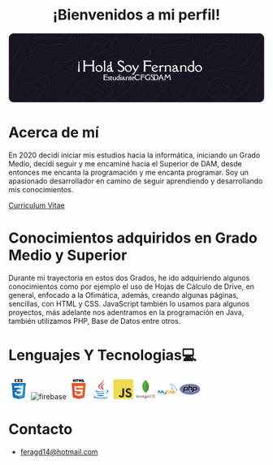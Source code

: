 <h1 align="center">¡Bienvenidos a mi perfil!</h1>
<p align="center">
    <img src="github-header-image (3).png" />
</p>

<h1>Acerca de mí</h1>

En 2020 decidí iniciar mis estudios hacia la informática, iniciando un Grado Medio, decidí seguir y me encaminé hacia el Superior de DAM, desde entonces me encanta la programación y me encanta programar. Soy un apasionado desarrollador en camino de seguir aprendiendo y desarrollando mis conocimientos.

[Curriculum Vitae](cvfernandoguerra.pdf)


<h1>Conocimientos adquiridos en Grado Medio y Superior</h1>

Durante mi trayectoria en estos dos Grados, he ido adquiriendo algunos conocimientos como por ejemplo el uso de Hojas de Cálculo de Drive, en general, enfocado a la Ofimática, además, creando algunas páginas, sencillas, con HTML y CSS. JavaScript también lo usamos para algunos proyectos, más adelante nos adentramos en la programación en Java, también utilizamos PHP, Base de Datos entre otros.

<h1>Lenguajes Y Tecnologias💻</h1> 

<p align="left"><img src="https://raw.githubusercontent.com/devicons/devicon/master/icons/css3/css3-original-wordmark.svg" alt="css3" width="40" height="40"/> <img src="https://www.vectorlogo.zone/logos/firebase/firebase-icon.svg" alt="firebase" width="40" height="40"/> <img src="https://raw.githubusercontent.com/devicons/devicon/master/icons/html5/html5-original-wordmark.svg" alt="html5" width="40" height="40"/> <img src="https://raw.githubusercontent.com/devicons/devicon/master/icons/java/java-original.svg" alt="java" width="40" height="40"/> <img src="https://raw.githubusercontent.com/devicons/devicon/master/icons/javascript/javascript-original.svg" alt="javascript" width="40" height="40"/> <img src="https://raw.githubusercontent.com/devicons/devicon/master/icons/mongodb/mongodb-original-wordmark.svg" alt="mongodb" width="40" height="40"/> <img src="https://raw.githubusercontent.com/devicons/devicon/master/icons/mysql/mysql-original-wordmark.svg" alt="mysql" width="40" height="40"/> <img src="https://raw.githubusercontent.com/devicons/devicon/master/icons/php/php-original.svg" alt="php" width="40" height="40"/> </p>

<h1>Contacto</h1>

- feragd14@hotmail.com

